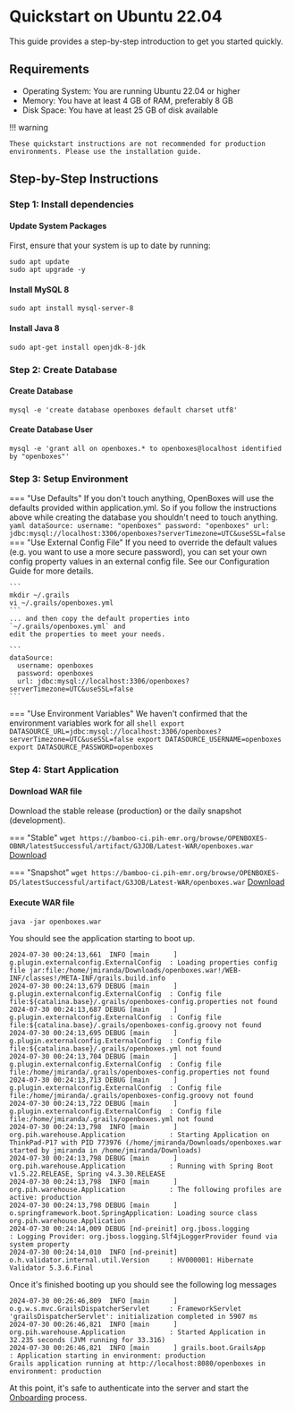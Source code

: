 
# Quickstart on Ubuntu 22.04

This guide provides a step-by-step introduction to get you started quickly.

## Requirements
* Operating System: You are running Ubuntu 22.04 or higher
* Memory: You have at least 4 GB of RAM, preferably 8 GB
* Disk Space: You have at least 25 GB of disk available

!!! warning 

    These quickstart instructions are not recommended for production 
    environments. Please use the installation guide. 

## Step-by-Step Instructions

### Step 1: Install dependencies

#### Update System Packages
First, ensure that your system is up to date by running:
```shell
sudo apt update
sudo apt upgrade -y
```

#### Install MySQL 8
```shell
sudo apt install mysql-server-8
```

#### Install Java 8
```shell
sudo apt-get install openjdk-8-jdk
```

### Step 2: Create Database


#### Create Database

```shell
mysql -e 'create database openboxes default charset utf8'
```

#### Create Database User
```shell
mysql -e 'grant all on openboxes.* to openboxes@localhost identified by "openboxes"'
```

### Step 3: Setup Environment 

=== "Use Defaults"
    If you don't touch anything, OpenBoxes will use the defaults provided within 
    application.yml. So if you follow the instructions above while creating
    the database you shouldn't need to touch anything. 
    ```yaml
    dataSource:
      username: "openboxes"
      password: "openboxes"
      url: jdbc:mysql://localhost:3306/openboxes?serverTimezone=UTC&useSSL=false
    ```
=== "Use External Config File"
    If you need to override the default values (e.g. you want to use a more secure
    password), you can set your own config property values in an external config file.
    See our Configuration Guide for more details. 

    ```
    mkdir ~/.grails
    vi ~/.grails/openboxes.yml
    ```
    ... and then copy the default properties into `~/.grails/openboxes.yml` and
    edit the properties to meet your needs.

    ```
    dataSource:
      username: openboxes
      password: openboxes
      url: jdbc:mysql://localhost:3306/openboxes?serverTimezone=UTC&useSSL=false
    ```
=== "Use Environment Variables"
    We haven't confirmed that the environment variables work for all 
    ```shell
        export DATASOURCE_URL=jdbc:mysql://localhost:3306/openboxes?serverTimezone=UTC&useSSL=false
        export DATASOURCE_USERNAME=openboxes
        export DATASOURCE_PASSWORD=openboxes
    ```



### Step 4: Start Application 

#### Download WAR file

Download the stable release (production) or the daily snapshot (development).

=== "Stable" 
    ```
    wget https://bamboo-ci.pih-emr.org/browse/OPENBOXES-OBNR/latestSuccessful/artifact/G3JOB/Latest-WAR/openboxes.war
    ```
    [Download](https://bamboo-ci.pih-emr.org/browse/OPENBOXES-OBNR/latestSuccessful/artifact/G3JOB/Latest-WAR/openboxes.war)


=== "Snapshot"
    ```
    wget https://bamboo-ci.pih-emr.org/browse/OPENBOXES-DS/latestSuccessful/artifact/G3JOB/Latest-WAR/openboxes.war
    ```
    [Download](https://bamboo-ci.pih-emr.org/browse/OPENBOXES-DS/latestSuccessful/artifact/G3JOB/Latest-WAR/openboxes.war)


#### Execute WAR file 
```shell
java -jar openboxes.war
```
You should see the application starting to boot up. 
```shell
2024-07-30 00:24:13,661  INFO [main      ] g.plugin.externalconfig.ExternalConfig  : Loading properties config file jar:file:/home/jmiranda/Downloads/openboxes.war!/WEB-INF/classes!/META-INF/grails.build.info
2024-07-30 00:24:13,679 DEBUG [main      ] g.plugin.externalconfig.ExternalConfig  : Config file file:${catalina.base}/.grails/openboxes-config.properties not found
2024-07-30 00:24:13,687 DEBUG [main      ] g.plugin.externalconfig.ExternalConfig  : Config file file:${catalina.base}/.grails/openboxes-config.groovy not found
2024-07-30 00:24:13,695 DEBUG [main      ] g.plugin.externalconfig.ExternalConfig  : Config file file:${catalina.base}/.grails/openboxes.yml not found
2024-07-30 00:24:13,704 DEBUG [main      ] g.plugin.externalconfig.ExternalConfig  : Config file file:/home/jmiranda/.grails/openboxes-config.properties not found
2024-07-30 00:24:13,713 DEBUG [main      ] g.plugin.externalconfig.ExternalConfig  : Config file file:/home/jmiranda/.grails/openboxes-config.groovy not found
2024-07-30 00:24:13,722 DEBUG [main      ] g.plugin.externalconfig.ExternalConfig  : Config file file:/home/jmiranda/.grails/openboxes.yml not found
2024-07-30 00:24:13,798  INFO [main      ] org.pih.warehouse.Application           : Starting Application on ThinkPad-P17 with PID 773976 (/home/jmiranda/Downloads/openboxes.war started by jmiranda in /home/jmiranda/Downloads)
2024-07-30 00:24:13,798 DEBUG [main      ] org.pih.warehouse.Application           : Running with Spring Boot v1.5.22.RELEASE, Spring v4.3.30.RELEASE
2024-07-30 00:24:13,798  INFO [main      ] org.pih.warehouse.Application           : The following profiles are active: production
2024-07-30 00:24:13,798 DEBUG [main      ] o.springframework.boot.SpringApplication: Loading source class org.pih.warehouse.Application
2024-07-30 00:24:14,009 DEBUG [nd-preinit] org.jboss.logging                       : Logging Provider: org.jboss.logging.Slf4jLoggerProvider found via system property
2024-07-30 00:24:14,010  INFO [nd-preinit] o.h.validator.internal.util.Version     : HV000001: Hibernate Validator 5.3.6.Final
```

Once it's finished booting up you should see the following log messages
```
2024-07-30 00:26:46,809  INFO [main      ] o.g.w.s.mvc.GrailsDispatcherServlet     : FrameworkServlet 'grailsDispatcherServlet': initialization completed in 5907 ms
2024-07-30 00:26:46,821  INFO [main      ] org.pih.warehouse.Application           : Started Application in 32.235 seconds (JVM running for 33.316)
2024-07-30 00:26:46,821  INFO [main      ] grails.boot.GrailsApp                   : Application starting in environment: production
Grails application running at http://localhost:8080/openboxes in environment: production
```

At this point, it's safe to authenticate into the server and start the [Onboarding](../../onboarding/index.md) process.


